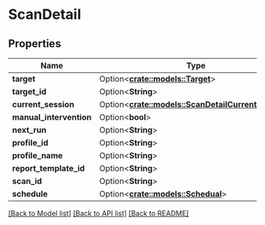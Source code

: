 # ScanDetail

## Properties

Name | Type | Description | Notes
------------ | ------------- | ------------- | -------------
**target** | Option<[**crate::models::Target**](Target.md)> |  | [optional]
**target_id** | Option<**String**> |  | [optional]
**current_session** | Option<[**crate::models::ScanDetailCurrentSession**](ScanDetail_current_session.md)> |  | [optional]
**manual_intervention** | Option<**bool**> |  | [optional]
**next_run** | Option<**String**> |  | [optional]
**profile_id** | Option<**String**> |  | [optional]
**profile_name** | Option<**String**> |  | [optional]
**report_template_id** | Option<**String**> |  | [optional]
**scan_id** | Option<**String**> |  | [optional]
**schedule** | Option<[**crate::models::Schedual**](Schedual.md)> |  | [optional]

[[Back to Model list]](../README.md#documentation-for-models) [[Back to API list]](../README.md#documentation-for-api-endpoints) [[Back to README]](../README.md)


